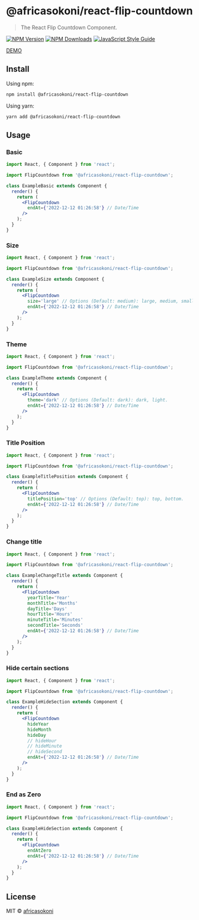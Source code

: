 # @africasokoni/react-flip-countdown

> The React Flip Countdown Component.

[![NPM Version][npm-image]][npm-url]
[![NPM Downloads][downloads-image]][downloads-url]
[![JavaScript Style Guide][coding-image]][coding-url]

[DEMO](https://africasokoni.github.io/react-flip-countdown/)

## Install

Using npm:

```bash
npm install @africasokoni/react-flip-countdown
```

Using yarn:

```bash
yarn add @africasokoni/react-flip-countdown
```

## Usage

### Basic

```jsx
import React, { Component } from 'react';

import FlipCountdown from '@africasokoni/react-flip-countdown';

class ExampleBasic extends Component {
  render() {
    return (
      <FlipCountdown
        endAt={'2022-12-12 01:26:58'} // Date/Time
      />
    );
  }
}
```

### Size

```jsx
import React, { Component } from 'react';

import FlipCountdown from '@africasokoni/react-flip-countdown';

class ExampleSize extends Component {
  render() {
    return (
      <FlipCountdown
        size='large' // Options (Default: medium): large, medium, small, extra-small.
        endAt={'2022-12-12 01:26:58'} // Date/Time
      />
    );
  }
}
```

### Theme

```jsx
import React, { Component } from 'react';

import FlipCountdown from '@africasokoni/react-flip-countdown';

class ExampleTheme extends Component {
  render() {
    return (
      <FlipCountdown
        theme='dark' // Options (Default: dark): dark, light.
        endAt={'2022-12-12 01:26:58'} // Date/Time
      />
    );
  }
}
```

### Title Position

```jsx
import React, { Component } from 'react';

import FlipCountdown from '@africasokoni/react-flip-countdown';

class ExampleTitlePosition extends Component {
  render() {
    return (
      <FlipCountdown
        titlePosition='top' // Options (Default: top): top, bottom.
        endAt={'2022-12-12 01:26:58'} // Date/Time
      />
    );
  }
}
```

### Change title

```jsx
import React, { Component } from 'react';

import FlipCountdown from '@africasokoni/react-flip-countdown';

class ExampleChangeTitle extends Component {
  render() {
    return (
      <FlipCountdown
        yearTitle='Year'
        monthTitle='Months'
        dayTitle='Days'
        hourTitle='Hours'
        minuteTitle='Minutes'
        secondTitle='Seconds'
        endAt={'2022-12-12 01:26:58'} // Date/Time
      />
    );
  }
}
```

### Hide certain sections

```jsx
import React, { Component } from 'react';

import FlipCountdown from '@africasokoni/react-flip-countdown';

class ExampleHideSection extends Component {
  render() {
    return (
      <FlipCountdown
        hideYear
        hideMonth
        hideDay
        // hideHour
        // hideMinute
        // hideSecond
        endAt={'2022-12-12 01:26:58'} // Date/Time
      />
    );
  }
}
```

### End as Zero

```jsx
import React, { Component } from 'react';

import FlipCountdown from '@africasokoni/react-flip-countdown';

class ExampleHideSection extends Component {
  render() {
    return (
      <FlipCountdown
        endAtZero
        endAt={'2022-12-12 01:26:58'} // Date/Time
      />
    );
  }
}
```

## License

MIT © [africasokoni](https://github.com/africasokoni)

[npm-image]: https://img.shields.io/npm/v/@africasokoni/react-flip-countdown.svg
[npm-url]: https://npmjs.org/package/@africasokoni/react-flip-countdown
[downloads-image]: https://img.shields.io/npm/dm/@africasokoni/react-flip-countdown.svg
[downloads-url]: https://npmcharts.com/compare/@africasokoni/react-flip-countdown?minimal=true
[coding-image]: https://img.shields.io/badge/code_style-standard-brightgreen.svg
[coding-url]: https://standardjs.com
